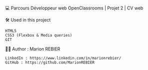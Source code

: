 💻  Parcours Développeur web OpenClassrooms | Projet 2 | CV web


🛠  Used in this project

	HTML5
	CSS3 (Flexbox & Media queries)
	GIT
  

👩🏻  Author : Marion REBIER

	LinkedIn : https://www.linkedin.com/in/marionrebier/
	GitHub : https://github.com/MarionREBIER
